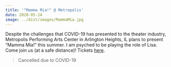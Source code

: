 ```yaml
---
title: '"Mamma Mia!" @ Metropolis'
date: 2020-05-24
image: ../dist/images/MammaMia.jpg
---
```


Despite the challenges that COVID-19 has presented to the theater industry, Metropolis Performing Arts Center in Arlington Heights, IL plans to present “Mamma Mia!” this summer. I am psyched to be playing the role of Lisa. Come join us (at a safe distance)! Tickets [here](https://app.arts-people.com/index.php?show=99590).

> Cancelled due to COVID-19
